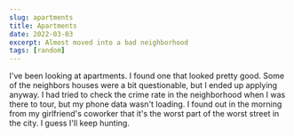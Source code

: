 ```yaml
---
slug: apartments
title: Apartments
date: 2022-03-03
excerpt: Almost moved into a bad neighborhood
tags: [random]
---
```


I've been looking at apartments. I found one that looked pretty good. Some of the neighbors houses were a bit questionable, but I ended up applying anyway. I had tried to check the crime rate in the neighborhood when I was there to tour, but my phone data wasn't loading. I found out in the morning from my girlfriend's coworker that it's the worst part of the worst street in the city. I guess I'll keep hunting.

